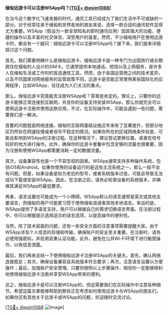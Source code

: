 **缅甸远游卡可以注册WSApp吗？[[TG💪+ @esim1088](https://t.me/s/esim1088)]**

在当今这个数字化飞速发展的时代，通讯工具已经成为了我们生活中不可或缺的一部分。对于经常往来于缅甸和世界各地的朋友来说，选择一款合适的通讯软件显得尤为重要。WSApp（假设为一款全球知名的即时通讯应用）因其强大的功能、便捷的操作以及丰富的社交体验，深受用户的喜爱。然而，不少缅甸用户在使用远游卡时，都会有一个疑问：缅甸远游卡可以注册WSApp吗？接下来，我们就来详细探讨这个问题。

首先，我们需要明确什么是缅甸远游卡。缅甸远游卡是一种专门为出国旅行或长期居住在缅甸的人设计的SIM卡。它通常提供本地通话、短信以及上网服务，是许多人在缅甸生活或工作时的首选通信工具。然而，由于各国运营商之间的技术差异，以及不同国家对网络服务的监管政策不同，远游卡是否能正常使用某些国际化的应用程序，比如WSApp，往往成为人们关注的重点。

那么，缅甸远游卡究竟能否注册WSApp呢？答案是肯定的。理论上，只要你的远游卡能够正常连接到互联网，并且你的设备支持安装WSApp，那么你就完全可以使用远游卡注册并使用这款应用。不过，在实际操作中，可能会遇到一些问题，需要我们逐一解决。

首要的问题就是网络连接。缅甸的互联网基础设施近年来有了显著提升，但部分地区仍然存在网速较慢或者信号不稳定的情况。如果你所在的区域网络条件较差，可能会影响到WSApp的注册过程。在这种情况下，建议尝试更换位置，或者在信号较好的地方进行操作。此外，确保你的远游卡套餐中包含足够的流量也很重要，因为注册和使用WSApp都需要消耗一定的数据流量。

其次，设备兼容性也是一个不容忽视的因素。WSApp通常支持多种操作系统，包括iOS和Android。如果你使用的设备运行的是这些主流系统之一，那么一般不会有问题。但是，如果设备是较为老旧的型号，或者系统版本过低，可能会导致无法成功下载或安装WSApp。因此，在注册之前，请务必检查设备的系统版本，并确保其满足WSApp的最低要求。

再者，语言设置也可能成为一个小障碍。WSApp默认的语言通常是英文或其他主要语言，而缅甸的用户可能更习惯于使用缅甸语或者其他本地语言。幸运的是，WSApp提供了多语言支持，用户可以根据自己的需求切换语言界面。在注册过程中，你可以根据提示选择适合的语言选项，以提高操作的便利性。

当然，除了技术层面的问题，还有一些安全方面的注意事项需要提醒大家。由于WSApp涉及个人信息的存储和传输，确保账户的安全至关重要。在注册时，请务必使用强密码，并启用双重认证功能。此外，避免在公共Wi-Fi环境下进行敏感操作，以免信息泄露。

最后，我们再来总结一下使用缅甸远游卡注册WSApp的关键点。首先，确认网络连接稳定；其次，确保设备兼容且系统版本符合要求；再次，注意语言设置以方便操作；最后，加强账户安全管理。只要你按照以上步骤操作，相信你一定能够顺利地使用缅甸远游卡注册并享受WSApp带来的便利。

总之，缅甸远游卡是可以注册WSApp的，但这需要我们在实际操作中注意各种细节。希望这篇文章能够帮助到那些正在考虑如何使用远游卡与WSApp的朋友们。如果你还有其他关于远游卡或WSApp的问题，欢迎随时交流讨论。

[[TG💪+ @esim1088](https://t.me/s/esim1088) ![Image](https://i.postimg.cc/4NQfJmqS/Snipaste-2025-05-13-00-14-12.png)]